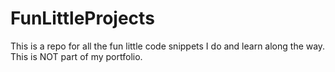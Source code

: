 # FunLittleProjects
This is a repo for all the fun little code snippets I do and learn along the way. This is NOT part of my portfolio.
